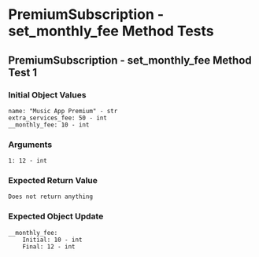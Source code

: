 # PremiumSubscription - set_monthly_fee Method Tests

## PremiumSubscription - set_monthly_fee Method Test 1

### Initial Object Values
````
name: "Music App Premium" - str
extra_services_fee: 50 - int
__monthly_fee: 10 - int
````

### Arguments
````
1: 12 - int
````

### Expected Return Value
````
Does not return anything
````

### Expected Object Update
````
__monthly_fee:
	Initial: 10 - int
	Final: 12 - int
````

